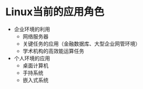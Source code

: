 # Linux当前的应用角色
* 企业环境的利用  
  * 网络服务器
  * 关键任务的应用（金融数据库、大型企业网管环境）
  * 学术机构的高效能运算任务
* 个人环境的应用  
  * 桌面计算机
  * 手持系统
  * 嵌入式系统